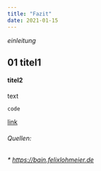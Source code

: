 ```yaml
---
title: "Fazit"
date: 2021-01-15
---
```


*einleitung*

## 01 titel1
#### titel2

text

`code `

[link](URL)




###### Quellen:
###### * https://bain.felixlohmeier.de
